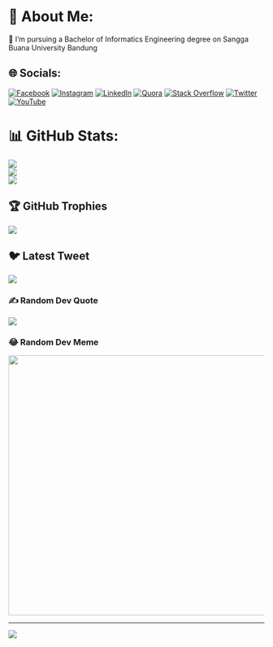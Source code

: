 # 💫 About Me:
💼 I’m pursuing a Bachelor of Informatics Engineering degree on Sangga Buana University Bandung


## 🌐 Socials:
[![Facebook](https://img.shields.io/badge/Facebook-%231877F2.svg?logo=Facebook&logoColor=white)](https://facebook.com/upi207) [![Instagram](https://img.shields.io/badge/Instagram-%23E4405F.svg?logo=Instagram&logoColor=white)](https://instagram.com/upi20) [![LinkedIn](https://img.shields.io/badge/LinkedIn-%230077B5.svg?logo=linkedin&logoColor=white)]([https://linkedin.com/in/iseplutpinur]) [![Quora](https://img.shields.io/badge/Quora-%23B92B27.svg?logo=Quora&logoColor=white)](https://quora.com/profile/Isep-Lutpi-Nur) [![Stack Overflow](https://img.shields.io/badge/-Stackoverflow-FE7A16?logo=stack-overflow&logoColor=white)](https://stackoverflow.com/users/15784543) [![Twitter](https://img.shields.io/badge/Twitter-%231DA1F2.svg?logo=Twitter&logoColor=white)](https://twitter.com/upi207) [![YouTube](https://img.shields.io/badge/YouTube-%23FF0000.svg?logo=YouTube&logoColor=white)](https://youtube.com/@UCQaKkxhOoNA2Vj9Fda1NzBg) 

<!-- # 💻 Tech Stack:
![Java](https://img.shields.io/badge/java-%23ED8B00.svg?style=for-the-badge&logo=java&logoColor=white) ![JavaScript](https://img.shields.io/badge/javascript-%23323330.svg?style=for-the-badge&logo=javascript&logoColor=%23F7DF1E) ![PHP](https://img.shields.io/badge/php-%23777BB4.svg?style=for-the-badge&logo=php&logoColor=white) ![HTML5](https://img.shields.io/badge/html5-%23E34F26.svg?style=for-the-badge&logo=html5&logoColor=white) ![Heroku](https://img.shields.io/badge/heroku-%23430098.svg?style=for-the-badge&logo=heroku&logoColor=white) ![Netlify](https://img.shields.io/badge/netlify-%23000000.svg?style=for-the-badge&logo=netlify&logoColor=#00C7B7) ![Bootstrap](https://img.shields.io/badge/bootstrap-%23563D7C.svg?style=for-the-badge&logo=bootstrap&logoColor=white) ![Laravel](https://img.shields.io/badge/laravel-%23FF2D20.svg?style=for-the-badge&logo=laravel&logoColor=white) ![MySQL](https://img.shields.io/badge/mysql-%2300f.svg?style=for-the-badge&logo=mysql&logoColor=white) ![MariaDB](https://img.shields.io/badge/MariaDB-003545?style=for-the-badge&logo=mariadb&logoColor=white) -->
# 📊 GitHub Stats:
![](https://github-readme-stats.vercel.app/api?username=upi20&theme=dark&hide_border=false&include_all_commits=true&count_private=true)<br/>
![](https://github-readme-streak-stats.herokuapp.com/?user=upi20&theme=dark&hide_border=false)<br/>
![](https://github-readme-stats.vercel.app/api/top-langs/?username=upi20&theme=dark&hide_border=false&include_all_commits=true&count_private=true&layout=compact)

## 🏆 GitHub Trophies
![](https://github-profile-trophy.vercel.app/?username=upi20&theme=radical&no-frame=false&no-bg=true&margin-w=4)

## 🐦 Latest Tweet
[![](https://gtce.itsvg.in/api?username=upi207)](https://github.com/VishwaGauravIn/github-twitter-card-embed)

### ✍️ Random Dev Quote
![](https://quotes-github-readme.vercel.app/api?type=horizontal&theme=radical)

### 😂 Random Dev Meme
<img src="https://random-memer.herokuapp.com/" width="512px"/>

---
[![](https://visitcount.itsvg.in/api?id=upi20&icon=0&color=0)](https://visitcount.itsvg.in)

<!-- Proudly created with GPRM ( https://gprm.itsvg.in ) -->
